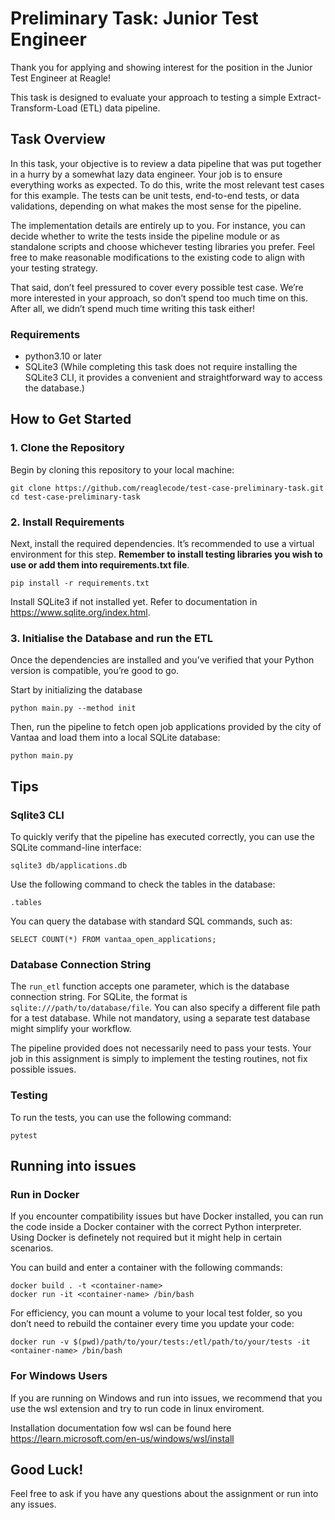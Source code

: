 # Preliminary Task: Junior Test Engineer

Thank you for applying and showing interest for the position in the Junior Test Engineer at Reagle!

This task is designed to evaluate your approach to testing a simple Extract-Transform-Load (ETL) data pipeline.

## Task Overview

In this task, your objective is to review a data pipeline that was put together in a hurry by a somewhat lazy data engineer. Your job is to ensure everything works as expected. To do this, write the most relevant test cases for this example. The tests can be unit tests, end-to-end tests, or data validations, depending on what makes the most sense for the pipeline.

The implementation details are entirely up to you. For instance, you can decide whether to write the tests inside the pipeline module or as standalone scripts and choose whichever testing libraries you prefer. Feel free to make reasonable modifications to the existing code to align with your testing strategy.

That said, don’t feel pressured to cover every possible test case. We’re more interested in your approach, so don’t spend too much time on this. After all, we didn’t spend much time writing this task either!

### Requirements
- python3.10 or later
- SQLite3 (While completing this task does not require installing the SQLite3 CLI, it provides a convenient and straightforward way to access the database.)

## How to Get Started

### 1. Clone the Repository

Begin by cloning this repository to your local machine:

```
git clone https://github.com/reaglecode/test-case-preliminary-task.git
cd test-case-preliminary-task
```

### 2. Install Requirements

Next, install the required dependencies. It’s recommended to use a virtual environment for this step. **Remember to install testing libraries you wish to use or add them into requirements.txt file**.

```
pip install -r requirements.txt
```

Install SQLite3 if not installed yet. Refer to documentation in https://www.sqlite.org/index.html.

### 3. Initialise the Database and run the ETL

Once the dependencies are installed and you’ve verified that your Python version is compatible, you’re good to go.

Start by initializing the database

```
python main.py --method init
```

Then, run the pipeline to fetch open job applications provided by the city of Vantaa and load them into a local SQLite database:

```
python main.py
```


## Tips

### Sqlite3 CLI

To quickly verify that the pipeline has executed correctly, you can use the SQLite command-line interface:

```
sqlite3 db/applications.db
```

Use the following command to check the tables in the database:

```
.tables
```

You can query the database with standard SQL commands, such as:

```
SELECT COUNT(*) FROM vantaa_open_applications;
```

### Database Connection String

The ```run_etl``` function accepts one parameter, which is the database connection string. For SQLite, the format is ```sqlite:///path/to/database/file```. You can also specify a different file path for a test database. While not mandatory, using a separate test database might simplify your workflow.

The pipeline provided does not necessarily need to pass your tests. Your job in this assignment is simply to implement the testing routines, not fix possible issues.

### Testing

To run the tests, you can use the following command:

```
pytest
```

## Running into issues

### Run in Docker

If you encounter compatibility issues but have Docker installed, you can run the code inside a Docker container with the correct Python interpreter. Using Docker is definetely not required but it might help in certain scenarios.

You can build and enter a container with the following commands:

```
docker build . -t <container-name>
docker run -it <container-name> /bin/bash
```

For efficiency, you can mount a volume to your local test folder, so you don’t need to rebuild the container every time you update your code:

```
docker run -v $(pwd)/path/to/your/tests:/etl/path/to/your/tests -it <ontainer-name> /bin/bash
```

### For Windows Users

If you are running on Windows and run into issues, we recommend that you use the wsl extension and try to run code in linux enviroment.

Installation documentation fow wsl can be found here https://learn.microsoft.com/en-us/windows/wsl/install

## Good Luck!

Feel free to ask if you have any questions about the assignment or run into any issues.
